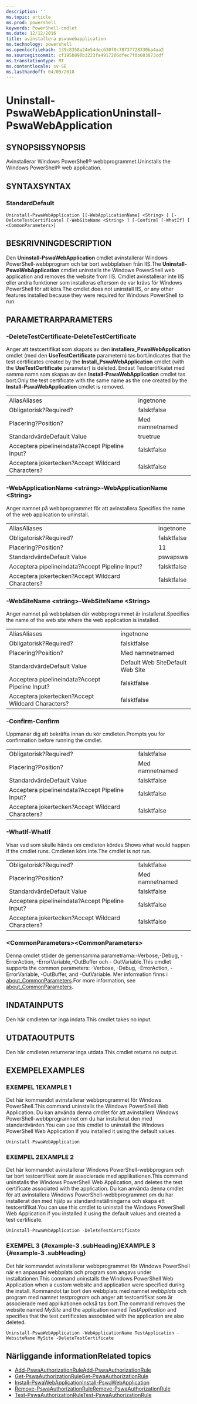 ```yaml
---
description: ''
ms.topic: article
ms.prod: powershell
keywords: PowerShell-cmdlet
ms.date: 12/12/2016
title: avinstallera pswawebapplication
ms.technology: powershell
ms.openlocfilehash: 139c8358a24e54dec630f8c78737728330ba4aa2
ms.sourcegitcommit: cf195b090b3223fa4917206dfec7f0b603873cdf
ms.translationtype: MT
ms.contentlocale: sv-SE
ms.lasthandoff: 04/09/2018
---
```

# <a name="uninstall-pswawebapplication"></a><span data-ttu-id="f1856-103">Uninstall-PswaWebApplication</span><span class="sxs-lookup"><span data-stu-id="f1856-103">Uninstall-PswaWebApplication</span></span>

## <a name="synopsis"></a><span data-ttu-id="f1856-104">SYNOPSIS</span><span class="sxs-lookup"><span data-stu-id="f1856-104">SYNOPSIS</span></span>

<span data-ttu-id="f1856-105">Avinstallerar Windows PowerShell® webbprogrammet.</span><span class="sxs-lookup"><span data-stu-id="f1856-105">Uninstalls the Windows PowerShell® web application.</span></span>

## <a name="syntax"></a><span data-ttu-id="f1856-106">SYNTAX</span><span class="sxs-lookup"><span data-stu-id="f1856-106">SYNTAX</span></span>

### <a name="default"></a><span data-ttu-id="f1856-107">Standard</span><span class="sxs-lookup"><span data-stu-id="f1856-107">Default</span></span>
```
Uninstall-PswaWebApplication [[-WebApplicationName] <String> ] [-DeleteTestCertificate] [-WebSiteName <String> ] [-Confirm] [-WhatIf] [ <CommonParameters>]
```

## <a name="description"></a><span data-ttu-id="f1856-108">BESKRIVNING</span><span class="sxs-lookup"><span data-stu-id="f1856-108">DESCRIPTION</span></span>

<span data-ttu-id="f1856-109">Den **Uninstall-PswaWebApplication** cmdlet avinstallerar Windows PowerShell-webbprogram och tar bort webbplatsen från IIS.</span><span class="sxs-lookup"><span data-stu-id="f1856-109">The **Uninstall-PswaWebApplication** cmdlet uninstalls the Windows PowerShell web application and removes the website from IIS.</span></span> <span data-ttu-id="f1856-110">Cmdlet avinstallerar inte IIS eller andra funktioner som installeras eftersom de var krävs för Windows PowerShell för att köra.</span><span class="sxs-lookup"><span data-stu-id="f1856-110">The cmdlet does not uninstall IIS, or any other features installed because they were required for Windows PowerShell to run.</span></span>

## <a name="parameters"></a><span data-ttu-id="f1856-111">PARAMETRAR</span><span class="sxs-lookup"><span data-stu-id="f1856-111">PARAMETERS</span></span>

### <a name="-deletetestcertificate"></a><span data-ttu-id="f1856-112">-DeleteTestCertificate</span><span class="sxs-lookup"><span data-stu-id="f1856-112">-DeleteTestCertificate</span></span>

<span data-ttu-id="f1856-113">Anger att testcertifikat som skapats av den **installera\_PswaWebApplication** cmdlet (med den **UseTestCertificate** parametern) tas bort.</span><span class="sxs-lookup"><span data-stu-id="f1856-113">Indicates that the test certificates created by the **Install\_PswaWebApplication** cmdlet (with the **UseTestCertificate** parameter) is deleted.</span></span>
<span data-ttu-id="f1856-114">Endast Testcertifikatet med samma namn som skapas av den **Install-PswaWebApplication** cmdlet tas bort.</span><span class="sxs-lookup"><span data-stu-id="f1856-114">Only the test certificate with the same name as the one created by the **Install-PswaWebApplication** cmdlet is removed.</span></span>

|||
|-|-|
| <span data-ttu-id="f1856-115">Alias</span><span class="sxs-lookup"><span data-stu-id="f1856-115">Aliases</span></span>                              | <span data-ttu-id="f1856-116">inget</span><span class="sxs-lookup"><span data-stu-id="f1856-116">none</span></span>                                 |
| <span data-ttu-id="f1856-117">Obligatorisk?</span><span class="sxs-lookup"><span data-stu-id="f1856-117">Required?</span></span>                            | <span data-ttu-id="f1856-118">falskt</span><span class="sxs-lookup"><span data-stu-id="f1856-118">false</span></span>                                |
| <span data-ttu-id="f1856-119">Placering?</span><span class="sxs-lookup"><span data-stu-id="f1856-119">Position?</span></span>                            | <span data-ttu-id="f1856-120">Med namnet</span><span class="sxs-lookup"><span data-stu-id="f1856-120">named</span></span>                                |
| <span data-ttu-id="f1856-121">Standardvärde</span><span class="sxs-lookup"><span data-stu-id="f1856-121">Default Value</span></span>                        | <span data-ttu-id="f1856-122">true</span><span class="sxs-lookup"><span data-stu-id="f1856-122">true</span></span>                                 |
| <span data-ttu-id="f1856-123">Acceptera pipelineindata?</span><span class="sxs-lookup"><span data-stu-id="f1856-123">Accept Pipeline Input?</span></span>               | <span data-ttu-id="f1856-124">falskt</span><span class="sxs-lookup"><span data-stu-id="f1856-124">false</span></span>                                |
| <span data-ttu-id="f1856-125">Acceptera jokertecken?</span><span class="sxs-lookup"><span data-stu-id="f1856-125">Accept Wildcard Characters?</span></span>          | <span data-ttu-id="f1856-126">falskt</span><span class="sxs-lookup"><span data-stu-id="f1856-126">false</span></span>                                |

### <a name="-webapplicationname-ltstringgt"></a><span data-ttu-id="f1856-127">-WebApplicationName &lt;sträng&gt;</span><span class="sxs-lookup"><span data-stu-id="f1856-127">-WebApplicationName &lt;String&gt;</span></span>

<span data-ttu-id="f1856-128">Anger namnet på webbprogrammet för att avinstallera.</span><span class="sxs-lookup"><span data-stu-id="f1856-128">Specifies the name of the web application to uninstall.</span></span>

|||
|-|-|
| <span data-ttu-id="f1856-129">Alias</span><span class="sxs-lookup"><span data-stu-id="f1856-129">Aliases</span></span>                              | <span data-ttu-id="f1856-130">inget</span><span class="sxs-lookup"><span data-stu-id="f1856-130">none</span></span>                                 |
| <span data-ttu-id="f1856-131">Obligatorisk?</span><span class="sxs-lookup"><span data-stu-id="f1856-131">Required?</span></span>                            | <span data-ttu-id="f1856-132">falskt</span><span class="sxs-lookup"><span data-stu-id="f1856-132">false</span></span>                                |
| <span data-ttu-id="f1856-133">Placering?</span><span class="sxs-lookup"><span data-stu-id="f1856-133">Position?</span></span>                            | <span data-ttu-id="f1856-134">1</span><span class="sxs-lookup"><span data-stu-id="f1856-134">1</span></span>                                    |
| <span data-ttu-id="f1856-135">Standardvärde</span><span class="sxs-lookup"><span data-stu-id="f1856-135">Default Value</span></span>                        | <span data-ttu-id="f1856-136">pswa</span><span class="sxs-lookup"><span data-stu-id="f1856-136">pswa</span></span>                                 |
| <span data-ttu-id="f1856-137">Acceptera pipelineindata?</span><span class="sxs-lookup"><span data-stu-id="f1856-137">Accept Pipeline Input?</span></span>               | <span data-ttu-id="f1856-138">falskt</span><span class="sxs-lookup"><span data-stu-id="f1856-138">false</span></span>                                |
| <span data-ttu-id="f1856-139">Acceptera jokertecken?</span><span class="sxs-lookup"><span data-stu-id="f1856-139">Accept Wildcard Characters?</span></span>          | <span data-ttu-id="f1856-140">falskt</span><span class="sxs-lookup"><span data-stu-id="f1856-140">false</span></span>                                |

### <a name="-websitename-ltstringgt"></a><span data-ttu-id="f1856-141">-WebSiteName &lt;sträng&gt;</span><span class="sxs-lookup"><span data-stu-id="f1856-141">-WebSiteName &lt;String&gt;</span></span>

<span data-ttu-id="f1856-142">Anger namnet på webbplatsen där webbprogrammet är installerat.</span><span class="sxs-lookup"><span data-stu-id="f1856-142">Specifies the name of the web site where the web application is installed.</span></span>

|||
|-|-|
| <span data-ttu-id="f1856-143">Alias</span><span class="sxs-lookup"><span data-stu-id="f1856-143">Aliases</span></span>                              | <span data-ttu-id="f1856-144">inget</span><span class="sxs-lookup"><span data-stu-id="f1856-144">none</span></span>                                 |
| <span data-ttu-id="f1856-145">Obligatorisk?</span><span class="sxs-lookup"><span data-stu-id="f1856-145">Required?</span></span>                            | <span data-ttu-id="f1856-146">falskt</span><span class="sxs-lookup"><span data-stu-id="f1856-146">false</span></span>                                |
| <span data-ttu-id="f1856-147">Placering?</span><span class="sxs-lookup"><span data-stu-id="f1856-147">Position?</span></span>                            | <span data-ttu-id="f1856-148">Med namnet</span><span class="sxs-lookup"><span data-stu-id="f1856-148">named</span></span>                                |
| <span data-ttu-id="f1856-149">Standardvärde</span><span class="sxs-lookup"><span data-stu-id="f1856-149">Default Value</span></span>                        | <span data-ttu-id="f1856-150">Default Web Site</span><span class="sxs-lookup"><span data-stu-id="f1856-150">Default Web Site</span></span>                     |
| <span data-ttu-id="f1856-151">Acceptera pipelineindata?</span><span class="sxs-lookup"><span data-stu-id="f1856-151">Accept Pipeline Input?</span></span>               | <span data-ttu-id="f1856-152">falskt</span><span class="sxs-lookup"><span data-stu-id="f1856-152">false</span></span>                                |
| <span data-ttu-id="f1856-153">Acceptera jokertecken?</span><span class="sxs-lookup"><span data-stu-id="f1856-153">Accept Wildcard Characters?</span></span>          | <span data-ttu-id="f1856-154">falskt</span><span class="sxs-lookup"><span data-stu-id="f1856-154">false</span></span>                                |

### <a name="-confirm"></a><span data-ttu-id="f1856-155">-Confirm</span><span class="sxs-lookup"><span data-stu-id="f1856-155">-Confirm</span></span>

<span data-ttu-id="f1856-156">Uppmanar dig att bekräfta innan du kör cmdleten.</span><span class="sxs-lookup"><span data-stu-id="f1856-156">Prompts you for confirmation before running the cmdlet.</span></span>

|||
|-|-|
| <span data-ttu-id="f1856-157">Obligatorisk?</span><span class="sxs-lookup"><span data-stu-id="f1856-157">Required?</span></span>                            | <span data-ttu-id="f1856-158">falskt</span><span class="sxs-lookup"><span data-stu-id="f1856-158">false</span></span>                                |
| <span data-ttu-id="f1856-159">Placering?</span><span class="sxs-lookup"><span data-stu-id="f1856-159">Position?</span></span>                            | <span data-ttu-id="f1856-160">Med namnet</span><span class="sxs-lookup"><span data-stu-id="f1856-160">named</span></span>                                |
| <span data-ttu-id="f1856-161">Standardvärde</span><span class="sxs-lookup"><span data-stu-id="f1856-161">Default Value</span></span>                        | <span data-ttu-id="f1856-162">falskt</span><span class="sxs-lookup"><span data-stu-id="f1856-162">false</span></span>                                |
| <span data-ttu-id="f1856-163">Acceptera pipelineindata?</span><span class="sxs-lookup"><span data-stu-id="f1856-163">Accept Pipeline Input?</span></span>               | <span data-ttu-id="f1856-164">falskt</span><span class="sxs-lookup"><span data-stu-id="f1856-164">false</span></span>                                |
| <span data-ttu-id="f1856-165">Acceptera jokertecken?</span><span class="sxs-lookup"><span data-stu-id="f1856-165">Accept Wildcard Characters?</span></span>          | <span data-ttu-id="f1856-166">falskt</span><span class="sxs-lookup"><span data-stu-id="f1856-166">false</span></span>                                |

### <a name="-whatif"></a><span data-ttu-id="f1856-167">-WhatIf</span><span class="sxs-lookup"><span data-stu-id="f1856-167">-WhatIf</span></span>

<span data-ttu-id="f1856-168">Visar vad som skulle hända om cmdleten kördes.</span><span class="sxs-lookup"><span data-stu-id="f1856-168">Shows what would happen if the cmdlet runs.</span></span>
<span data-ttu-id="f1856-169">Cmdleten körs inte.</span><span class="sxs-lookup"><span data-stu-id="f1856-169">The cmdlet is not run.</span></span>

|||
|-|-|
| <span data-ttu-id="f1856-170">Obligatorisk?</span><span class="sxs-lookup"><span data-stu-id="f1856-170">Required?</span></span>                            | <span data-ttu-id="f1856-171">falskt</span><span class="sxs-lookup"><span data-stu-id="f1856-171">false</span></span>                                |
| <span data-ttu-id="f1856-172">Placering?</span><span class="sxs-lookup"><span data-stu-id="f1856-172">Position?</span></span>                            | <span data-ttu-id="f1856-173">Med namnet</span><span class="sxs-lookup"><span data-stu-id="f1856-173">named</span></span>                                |
| <span data-ttu-id="f1856-174">Standardvärde</span><span class="sxs-lookup"><span data-stu-id="f1856-174">Default Value</span></span>                        | <span data-ttu-id="f1856-175">falskt</span><span class="sxs-lookup"><span data-stu-id="f1856-175">false</span></span>                                |
| <span data-ttu-id="f1856-176">Acceptera pipelineindata?</span><span class="sxs-lookup"><span data-stu-id="f1856-176">Accept Pipeline Input?</span></span>               | <span data-ttu-id="f1856-177">falskt</span><span class="sxs-lookup"><span data-stu-id="f1856-177">false</span></span>                                |
| <span data-ttu-id="f1856-178">Acceptera jokertecken?</span><span class="sxs-lookup"><span data-stu-id="f1856-178">Accept Wildcard Characters?</span></span>          | <span data-ttu-id="f1856-179">falskt</span><span class="sxs-lookup"><span data-stu-id="f1856-179">false</span></span>                                |

### <a name="ltcommonparametersgt"></a><span data-ttu-id="f1856-180">&lt;CommonParameters&gt;</span><span class="sxs-lookup"><span data-stu-id="f1856-180">&lt;CommonParameters&gt;</span></span>

<span data-ttu-id="f1856-181">Denna cmdlet stöder de gemensamma parametrarna:-Verbose,-Debug, - ErrorAction, -ErrorVariable,-OutBuffer och - OutVariable.</span><span class="sxs-lookup"><span data-stu-id="f1856-181">This cmdlet supports the common parameters: -Verbose, -Debug, -ErrorAction, -ErrorVariable, -OutBuffer, and -OutVariable.</span></span>
<span data-ttu-id="f1856-182">Mer information finns i [about_CommonParameters](http://go.microsoft.com/fwlink/p/?LinkID=113216).</span><span class="sxs-lookup"><span data-stu-id="f1856-182">For more information, see [about_CommonParameters](http://go.microsoft.com/fwlink/p/?LinkID=113216).</span></span>

## <a name="inputs"></a><span data-ttu-id="f1856-183">INDATA</span><span class="sxs-lookup"><span data-stu-id="f1856-183">INPUTS</span></span>

<span data-ttu-id="f1856-184">Den här cmdleten tar inga indata.</span><span class="sxs-lookup"><span data-stu-id="f1856-184">This cmdlet takes no input.</span></span>

## <a name="outputs"></a><span data-ttu-id="f1856-185">UTDATA</span><span class="sxs-lookup"><span data-stu-id="f1856-185">OUTPUTS</span></span>

<span data-ttu-id="f1856-186">Den här cmdleten returnerar inga utdata.</span><span class="sxs-lookup"><span data-stu-id="f1856-186">This cmdlet returns no output.</span></span>

## <a name="examples"></a><span data-ttu-id="f1856-187">EXEMPEL</span><span class="sxs-lookup"><span data-stu-id="f1856-187">EXAMPLES</span></span>

### <a name="example-1"></a><span data-ttu-id="f1856-188">EXEMPEL 1</span><span class="sxs-lookup"><span data-stu-id="f1856-188">EXAMPLE 1</span></span>

<span data-ttu-id="f1856-189">Det här kommandot avinstallerar webbprogrammet för Windows PowerShell.</span><span class="sxs-lookup"><span data-stu-id="f1856-189">This command uninstalls the Windows PowerShell Web Application.</span></span>
<span data-ttu-id="f1856-190">Du kan använda denna cmdlet för att avinstallera Windows PowerShell-webbprogrammet om du har installerat den med standardvärden.</span><span class="sxs-lookup"><span data-stu-id="f1856-190">You can use this cmdlet to uninstall the Windows PowerShell Web Application if you installed it using the default values.</span></span>

```PowerShell
Uninstall-PswaWebApplication
```

### <a name="example-2"></a><span data-ttu-id="f1856-191">EXEMPEL 2</span><span class="sxs-lookup"><span data-stu-id="f1856-191">EXAMPLE 2</span></span>

<span data-ttu-id="f1856-192">Det här kommandot avinstallerar Windows PowerShell-webbprogram och tar bort testcertifikat som är associerade med applikationen.</span><span class="sxs-lookup"><span data-stu-id="f1856-192">This command uninstalls the Windows PowerShell Web Application, and deletes the test certificate associated with the application.</span></span>
<span data-ttu-id="f1856-193">Du kan använda denna cmdlet för att avinstallera Windows PowerShell-webbprogrammet om du har installerat den med hjälp av standardinställningarna och skapa ett testcertifikat.</span><span class="sxs-lookup"><span data-stu-id="f1856-193">You can use this cmdlet to uninstall the Windows PowerShell Web Application if you installed it using the default values and created a test certificate.</span></span>

```PowerShell
Uninstall-PswaWebApplication -DeleteTestCertificate
```

### <a name="example-3-example-3-subheading"></a><span data-ttu-id="f1856-194">EXEMPEL 3 {#example-3 .subHeading}</span><span class="sxs-lookup"><span data-stu-id="f1856-194">EXAMPLE 3 {#example-3 .subHeading}</span></span>

<span data-ttu-id="f1856-195">Det här kommandot avinstallerar webbprogrammet för Windows PowerShell när en anpassad webbplats och program som angavs under installationen.</span><span class="sxs-lookup"><span data-stu-id="f1856-195">This command uninstalls the Windows PowerShell Web Application when a custom website and application were specified during the install.</span></span>
<span data-ttu-id="f1856-196">Kommandot tar bort den webbplats med namnet *webbplats* och program med namnet *testprogram* och anger att testcertifikat som är associerade med applikationen också tas bort.</span><span class="sxs-lookup"><span data-stu-id="f1856-196">The command removes the website named *MySite* and the application named *TestApplication* and specifies that the test certificates associated with the application are also deleted.</span></span>

```
Uninstall-PswaWebApplication -WebApplicationName TestApplication -WebsiteName MySite -DeleteTestCertificate
```

## <a name="related-topics"></a><span data-ttu-id="f1856-197">Närliggande information</span><span class="sxs-lookup"><span data-stu-id="f1856-197">Related topics</span></span>

- [<span data-ttu-id="f1856-198">Add-PswaAuthorizationRule</span><span class="sxs-lookup"><span data-stu-id="f1856-198">Add-PswaAuthorizationRule</span></span>](add-pswaauthorizationrule.md)
- [<span data-ttu-id="f1856-199">Get-PswaAuthorizationRule</span><span class="sxs-lookup"><span data-stu-id="f1856-199">Get-PswaAuthorizationRule</span></span>](get-pswaauthorizationrule.md)
- [<span data-ttu-id="f1856-200">Install-PswaWebApplication</span><span class="sxs-lookup"><span data-stu-id="f1856-200">Install-PswaWebApplication</span></span>](install-pswawebapplication.md)
- [<span data-ttu-id="f1856-201">Remove-PswaAuthorizationRule</span><span class="sxs-lookup"><span data-stu-id="f1856-201">Remove-PswaAuthorizationRule</span></span>](remove-pswaauthorizationrule.md)
- [<span data-ttu-id="f1856-202">Test-PswaAuthorizationRule</span><span class="sxs-lookup"><span data-stu-id="f1856-202">Test-PswaAuthorizationRule</span></span>](test-pswaauthorizationrule.md)